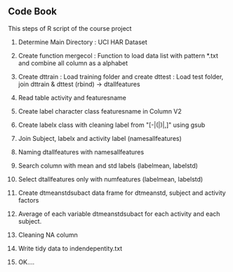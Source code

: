 ## Code Book 

This steps of R script of the course project

1. Determine Main Directory : UCI HAR Dataset

2. Create function mergecol : Function to load data list with pattern *.txt and combine all column as a alphabet

3. Create dttrain : Load training folder and create dttest : Load test folder, join dttrain & dttest (rbind) -> dtallfeatures

4. Read table activity and featuresname

5. Create label character class featuresname in Column V2

6. Create labelx class with cleaning label from "[-|(|)|,]" using gsub 

7. Join Subject, labelx and activity label (namesallfeatures)

8. Naming dtallfeatures with namesallfeatures

9. Search column with mean and std labels (labelmean, labelstd)

10. Select dtallfeatures only with numfeatures (labelmean, labelstd)

11. Create dtmeanstdsubact data frame for dtmeanstd, subject and activity factors

12. Average of each variable dtmeanstdsubact for each activity and each subject.

13. Cleaning NA column

14. Write tidy data to indendepentity.txt

15. OK....
